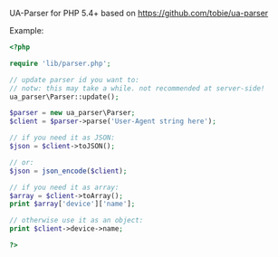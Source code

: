 UA-Parser for PHP 5.4+ based on https://github.com/tobie/ua-parser

Example:
```php
<?php

require 'lib/parser.php';

// update parser id you want to:
// notw: this may take a while. not recommended at server-side!
ua_parser\Parser::update();

$parser = new ua_parser\Parser;
$client = $parser->parse('User-Agent string here');

// if you need it as JSON:
$json = $client->toJSON();

// or:
$json = json_encode($client);

// if you need it as array:
$array = $client->toArray();
print $array['device']['name'];

// otherwise use it as an object:
print $client->device->name;

?>
```
